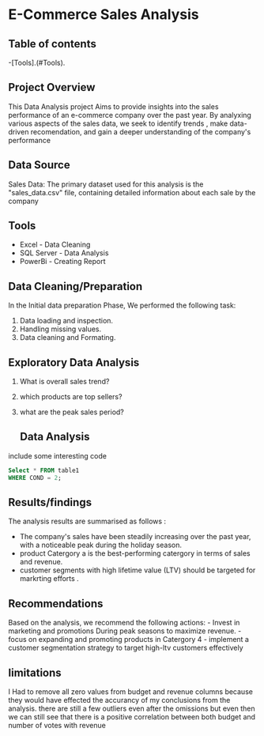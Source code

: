 # E-Commerce Sales Analysis

## Table of contents 

-[Tools].(#Tools).

## Project Overview 
This Data Analysis project Aims to provide insights into the sales performance of an e-commerce company over the past year. By analyxing various aspects of the sales data, we seek to identify trends , make data-driven  recomendation, and gain a deeper understanding of the company's performance 

## Data Source
Sales Data: The primary dataset used for this analysis is the "sales_data.csv" file, containing detailed information about each sale by the company 

## Tools 
  - Excel - Data Cleaning 
  - SQL Server - Data Analysis
  - PowerBi - Creating Report
    
## Data Cleaning/Preparation 

In the Initial data preparation Phase, We performed the following task: 
1. Data loading and inspection.
2. Handling missing values.
3. Data cleaning and Formating.

## Exploratory Data Analysis 

1. What is overall sales trend?
2. which products are top sellers?
3. what are the peak sales period?

   ## Data Analysis 

include some  interesting code

``` sql
Select * FROM table1
WHERE COND = 2;
```
## Results/findings 

The analysis results are summarised as follows :
- The company's sales have been steadily increasing over the past year, with a noticeable peak during the holiday season.
- product Catergory a is the  best-performing catergory in terms of sales and revenue.
- customer segments with high lifetime  value (LTV) should be targeted for markrting efforts .

## Recommendations 
  Based on the analysis, we recommend the following actions:
    - Invest in marketing and promotions During peak seasons to maximize revenue.
    - focus on expanding and promoting products in Catergory 4 
    - implement a customer segmentation strategy to target high-ltv customers effectively 

 ## limitations
I Had to remove all zero values from budget and revenue columns because they would have effected the accurancy of my conclusions from the analysis. there are still a few outliers even after the omissions but even then we can still see that there is a positive correlation between both budget and number of votes with revenue 

